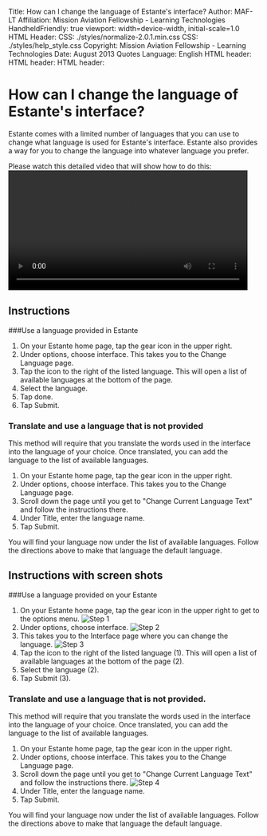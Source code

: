 Title:            How can I change the language of Estante's interface?
Author:           MAF-LT
Affiliation:      Mission Aviation Fellowship - Learning Technologies
HandheldFriendly: true
viewport:         width=device-width, initial-scale=1.0
HTML Header:        <meta http-equiv="cleartype" content="on">
CSS:              ./styles/normalize-2.0.1.min.css
CSS:              ./styles/help_style.css
Copyright:        Mission Aviation Fellowship - Learning Technologies
Date:             August 2013
Quotes Language:  English
HTML header:      <script type="text/javascript" src="../_design/library/vendor/jquery/jquery.js"></script>
HTML header:      <script type="text/javascript" src="../_design/library/script/library.js"></script>
HTML header:      <script type="text/javascript">if ($(window).width() > 500) {$('meta[name=viewport]').attr('content','width=device-width, initial-scale=' + initialScale);}</script>

# How can I change the language of Estante's interface?
Estante comes with a limited number of languages that you can use to change what language is used for Estante's interface. Estante also provides a way for you to change the language into whatever language you prefer.

Please watch this detailed video that will show how to do this:
<video width="100%" controls style="margin:0 auto; max-width: 480px;">
  <source src="images/Change Language.mp4" type="video/mp4" />
</video>

## Instructions
###Use a language provided in Estante
  1.  On your Estante home page, tap the gear icon in the upper right.
  2.  Under options, choose interface. This takes you to the Change Language page.
  3.  Tap the icon to the right of the listed language. This will open a list of available languages at the bottom of the page.
  4.  Select the language.
  5.  Tap done.
  6.  Tap Submit.

### Translate and use a language that is not provided
This method will require that you translate the words used in the interface into the language of your choice. Once translated, you can add the language to the list of available languages.

  1.  On your Estante home page, tap the gear icon in the upper right.
  2.  Under options, choose interface. This takes you to the Change Language page.
  3.  Scroll down the page until you get to "Change Current Language Text" and follow the instructions there.
  4.  Under Title, enter the language name.
  5.  Tap Submit.

You will find your language now under the list of available languages. Follow the directions above to make that language the default language.

## Instructions with screen shots
###Use a language provided on your Estante

  1.  On your Estante home page, tap the gear icon in the upper right to get to the options menu.
  ![][step1]
  2.  Under options, choose interface.
  ![][step2]
  3.  This takes you to the Interface page where you can change the language.
  ![][step3]
  4.  Tap the icon to the right of the listed language (1). This will open a list of available languages at the bottom of the page (2).
  5.  Select the language (2).
  6.  Tap Submit (3).

[step1]: images/001.png "Step 1"
[step2]: images/002.jpg "Step 2"
[step3]: images/003.jpg "Step 3"

### Translate and use a language that is not provided.
This method will require that you translate the words used in the interface into the language of your choice. Once translated, you can add the language to the list of available languages.

  1.  On your Estante home page, tap the gear icon in the upper right.
  2.  Under options, choose interface. This takes you to the Change Language page.
  3.  Scroll down the page until you get to "Change Current Language Text" and follow the instructions there.
  ![][step4]
  4.  Under Title, enter the language name.
  5.  Tap Submit.

[step4]: images/004.jpg "Step 4"

You will find your language now under the list of available languages. Follow the directions above to make that language the default language.
